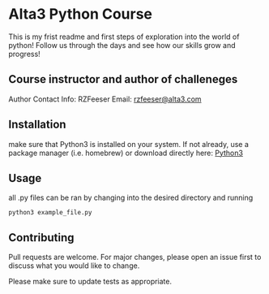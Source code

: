 # Alta3 Python Course

This is my frist readme and first steps of exploration into the world of python!
Follow us through the days and see how our skills grow and progress!

## Course instructor and author of challeneges 

Author Contact Info: RZFeeser Email: rzfeeser@alta3.com
## Installation
make sure that Python3 is installed on your system. If not already, use a package manager (i.e. homebrew) or download directly here:
[Python3](https://www.python.org/downloads/)

## Usage

all .py files can be ran by changing into the desired directory and running 

```
python3 example_file.py
```

## Contributing

Pull requests are welcome. For major changes, please open an issue first
to discuss what you would like to change.

Please make sure to update tests as appropriate.
